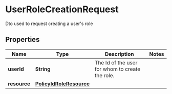 

# UserRoleCreationRequest

Dto used to request creating a user's role

## Properties

| Name | Type | Description | Notes |
|------------ | ------------- | ------------- | -------------|
|**userId** | **String** | The Id of the user for whom to create the role. |  |
|**resource** | [**PolicyIdRoleResource**](PolicyIdRoleResource.md) |  |  |



